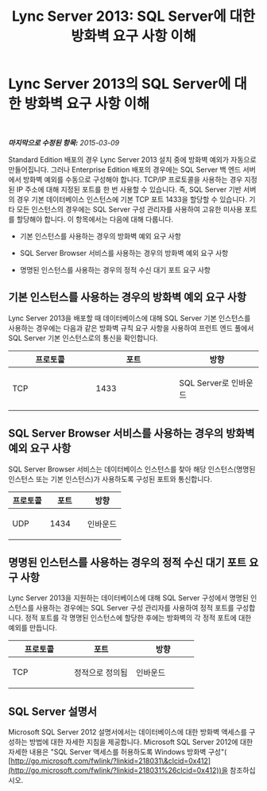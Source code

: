 ﻿---
title: 'Lync Server 2013: SQL Server에 대한 방화벽 요구 사항 이해'
TOCTitle: SQL Server에 대한 방화벽 요구 사항 이해
ms:assetid: 31d7df2c-589f-465e-be74-cf6767db190d
ms:mtpsurl: https://technet.microsoft.com/ko-kr/library/Gg425818(v=OCS.15)
ms:contentKeyID: 49303236
ms.date: 08/10/2015
mtps_version: v=OCS.15
ms.translationtype: HT
---

# Lync Server 2013의 SQL Server에 대한 방화벽 요구 사항 이해

 

_**마지막으로 수정된 항목:** 2015-03-09_

Standard Edition 배포의 경우 Lync Server 2013 설치 중에 방화벽 예외가 자동으로 만들어집니다. 그러나 Enterprise Edition 배포의 경우에는 SQL Server 백 엔드 서버에서 방화벽 예외를 수동으로 구성해야 합니다. TCP/IP 프로토콜을 사용하는 경우 지정된 IP 주소에 대해 지정된 포트를 한 번 사용할 수 있습니다. 즉, SQL Server 기반 서버의 경우 기본 데이터베이스 인스턴스에 기본 TCP 포트 1433을 할당할 수 있습니다. 기타 모든 인스턴스의 경우에는 SQL Server 구성 관리자를 사용하여 고유한 미사용 포트를 할당해야 합니다. 이 항목에서는 다음에 대해 다룹니다.

  - 기본 인스턴스를 사용하는 경우의 방화벽 예외 요구 사항

  - SQL Server Browser 서비스를 사용하는 경우의 방화벽 예외 요구 사항

  - 명명된 인스턴스를 사용하는 경우의 정적 수신 대기 포트 요구 사항

## 기본 인스턴스를 사용하는 경우의 방화벽 예외 요구 사항

Lync Server 2013을 배포할 때 데이터베이스에 대해 SQL Server 기본 인스턴스를 사용하는 경우에는 다음과 같은 방화벽 규칙 요구 사항을 사용하여 프런트 엔드 풀에서 SQL Server 기본 인스턴스로의 통신을 확인합니다.


<table>
<colgroup>
<col style="width: 33%" />
<col style="width: 33%" />
<col style="width: 33%" />
</colgroup>
<thead>
<tr class="header">
<th>프로토콜</th>
<th>포트</th>
<th>방향</th>
</tr>
</thead>
<tbody>
<tr class="odd">
<td><p>TCP</p></td>
<td><p>1433</p></td>
<td><p>SQL Server로 인바운드</p></td>
</tr>
</tbody>
</table>


## SQL Server Browser 서비스를 사용하는 경우의 방화벽 예외 요구 사항

SQL Server Browser 서비스는 데이터베이스 인스턴스를 찾아 해당 인스턴스(명명된 인스턴스 또는 기본 인스턴스)가 사용하도록 구성된 포트와 통신합니다.


<table>
<colgroup>
<col style="width: 33%" />
<col style="width: 33%" />
<col style="width: 33%" />
</colgroup>
<thead>
<tr class="header">
<th>프로토콜</th>
<th>포트</th>
<th>방향</th>
</tr>
</thead>
<tbody>
<tr class="odd">
<td><p>UDP</p></td>
<td><p>1434</p></td>
<td><p>인바운드</p></td>
</tr>
</tbody>
</table>


## 명명된 인스턴스를 사용하는 경우의 정적 수신 대기 포트 요구 사항

Lync Server 2013을 지원하는 데이터베이스에 대해 SQL Server 구성에서 명명된 인스턴스를 사용하는 경우에는 SQL Server 구성 관리자를 사용하여 정적 포트를 구성합니다. 정적 포트를 각 명명된 인스턴스에 할당한 후에는 방화벽의 각 정적 포트에 대한 예외를 만듭니다.


<table>
<colgroup>
<col style="width: 33%" />
<col style="width: 33%" />
<col style="width: 33%" />
</colgroup>
<thead>
<tr class="header">
<th>프로토콜</th>
<th>포트</th>
<th>방향</th>
</tr>
</thead>
<tbody>
<tr class="odd">
<td><p>TCP</p></td>
<td><p>정적으로 정의됨</p></td>
<td><p>인바운드</p></td>
</tr>
</tbody>
</table>


## SQL Server 설명서

Microsoft SQL Server 2012 설명서에서는 데이터베이스에 대한 방화벽 액세스를 구성하는 방법에 대한 자세한 지침을 제공합니다. Microsoft SQL Server 2012에 대한 자세한 내용은 "SQL Server 액세스를 허용하도록 Windows 방화벽 구성"( [http://go.microsoft.com/fwlink/?linkid=218031\&clcid=0x412](http://go.microsoft.com/fwlink/?linkid=218031%26clcid=0x412))을 참조하십시오.

